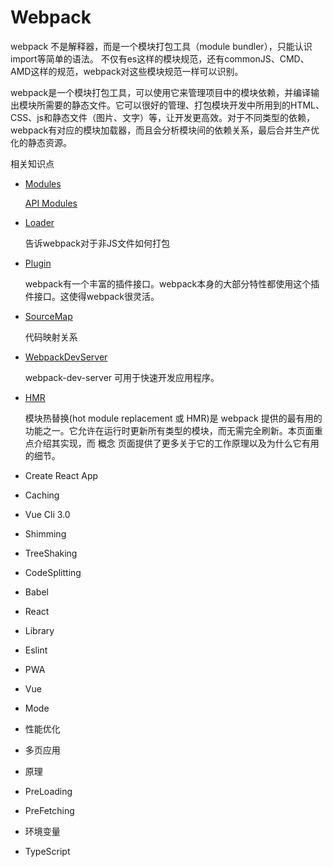 # Webpack

webpack 不是解释器，而是一个模块打包工具（module bundler），只能认识import等简单的语法。
不仅有es这样的模块规范，还有commonJS、CMD、AMD这样的规范，webpack对这些模块规范一样可以识别。

webpack是一个模块打包工具，可以使用它来管理项目中的模块依赖，并编译输出模块所需要的静态文件。它可以很好的管理、打包模块开发中所用到的HTML、CSS、js和静态文件（图片、文字）等，让开发更高效。对于不同类型的依赖，webpack有对应的模块加载器，而且会分析模块间的依赖关系，最后合并生产优化的静态资源。

相关知识点

- [Modules](https://webpack.docschina.org/concepts/modules/)

  [API Modules](https://webpack.docschina.org/api/module-methods/)

- [Loader](https://webpack.docschina.org/concepts/loaders/)
  
  告诉webpack对于非JS文件如何打包

- [Plugin](https://webpack.docschina.org/plugins/)

  webpack有一个丰富的插件接口。webpack本身的大部分特性都使用这个插件接口。这使得webpack很灵活。

- [SourceMap](https://webpack.docschina.org/configuration/devtool/)

  代码映射关系

- [WebpackDevServer](https://webpack.docschina.org/configuration/dev-server/)

  webpack-dev-server 可用于快速开发应用程序。

- [HMR](https://webpack.docschina.org/guides/hot-module-replacement/)

  模块热替换(hot module replacement 或 HMR)是 webpack 提供的最有用的功能之一。它允许在运行时更新所有类型的模块，而无需完全刷新。本页面重点介绍其实现，而 概念 页面提供了更多关于它的工作原理以及为什么它有用的细节。

- Create React App

- Caching

- Vue Cli 3.0

- Shimming

- TreeShaking

- CodeSplitting

- Babel

- React

- Library

- Eslint

- PWA

- Vue

- Mode

- 性能优化

- 多页应用

- 原理

- PreLoading

- PreFetching

- 环境变量

- TypeScript
